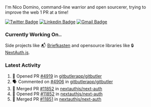 
I'm Nico Domino, command-line warrior and open sourcerer, trying to improve the web 1 PR at a time!

[![Twitter Badge](https://img.shields.io/badge/-@ndom91-1ca0f1?style=flat-square&labelColor=1ca0f1&logo=twitter&logoColor=white&link=https://twitter.com/ndom91)](https://twitter.com/ndom91) [![Linkedin Badge](https://img.shields.io/badge/-ndom91-blue?style=flat-square&logo=Linkedin&logoColor=white&link=https://www.linkedin.com/in/ndom91/)](https://www.linkedin.com/in/ndom91/) [![Gmail Badge](https://img.shields.io/badge/-yo@ndo.dev-c14438?style=flat-square&logo=mail.ru&logoColor=white&link=mailto:yo@ndo.dev)](mailto:yo@ndo.dev)

### Currently Working On..

Side projects like 📬 [Briefkasten](https://briefkastenhq.com) and opensource libraries like 🔒 [NextAuth.js](https://github.com/nextauthjs/next-auth).

<!--START_SECTION_PROFILE_VIEWS:readme-info-->
<!--END_SECTION_PROFILE_VIEWS:readme-info-->

<!--START_SECTION_DAILY_COMMIT:readme-info-->
<!--END_SECTION_DAILY_COMMIT:readme-info-->

<!--START_SECTION_WEEKLY_COMMIT:readme-info-->
<!--END_SECTION_WEEKLY_COMMIT:readme-info-->

### Latest Activity

<!--START_SECTION:activity-->
1. 💪 Opened PR [#4919](https://github.com/gitbutlerapp/gitbutler/pull/4919) in [gitbutlerapp/gitbutler](https://github.com/gitbutlerapp/gitbutler)
2. 🗣 Commented on [#4906](https://github.com/gitbutlerapp/gitbutler/pull/4906#issuecomment-2352364300) in [gitbutlerapp/gitbutler](https://github.com/gitbutlerapp/gitbutler)
3. 🎉 Merged PR [#11852](https://github.com/nextauthjs/next-auth/pull/11852) in [nextauthjs/next-auth](https://github.com/nextauthjs/next-auth)
4. 💪 Opened PR [#11852](https://github.com/nextauthjs/next-auth/pull/11852) in [nextauthjs/next-auth](https://github.com/nextauthjs/next-auth)
5. 🎉 Merged PR [#11851](https://github.com/nextauthjs/next-auth/pull/11851) in [nextauthjs/next-auth](https://github.com/nextauthjs/next-auth)
<!--END_SECTION:activity-->

